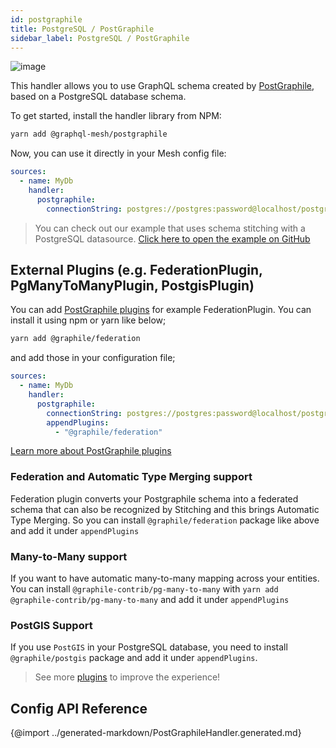 ```yaml
---
id: postgraphile
title: PostgreSQL / PostGraphile
sidebar_label: PostgreSQL / PostGraphile
---
```

![image](https://user-images.githubusercontent.com/20847995/79219670-5ae06300-7e5b-11ea-81f1-d0c08a884607.png)

This handler allows you to use GraphQL schema created by [PostGraphile](https://graphile.org/postgraphile), based on a PostgreSQL database schema.

To get started, install the handler library from NPM:

```sh
yarn add @graphql-mesh/postgraphile
```

Now, you can use it directly in your Mesh config file:

```yml
sources:
  - name: MyDb
    handler:
      postgraphile:
        connectionString: postgres://postgres:password@localhost/postgres
```

> You can check out our example that uses schema stitching with a PostgreSQL datasource.
[Click here to open the example on GitHub](https://github.com/Urigo/graphql-mesh/tree/master/examples/postgres-geodb)

## External Plugins (e.g. FederationPlugin, PgManyToManyPlugin, PostgisPlugin)
You can add [PostGraphile plugins](https://graphile.org/postgraphile/community-plugins) for example FederationPlugin. You can install it using npm or yarn like below;

```sh
yarn add @graphile/federation
```

and add those in your configuration file;

```yml
sources:
  - name: MyDb
    handler:
      postgraphile:
        connectionString: postgres://postgres:password@localhost/postgres
        appendPlugins:
          - "@graphile/federation"
```

[Learn more about PostGraphile plugins](https://graphile.org/postgraphile/extending)

### Federation and Automatic Type Merging support
Federation plugin converts your Postgraphile schema into a federated schema that can also be recognized by Stitching and this brings Automatic Type Merging. So you can install `@graphile/federation` package like above and add it under `appendPlugins`

### Many-to-Many support
If you want to have automatic many-to-many mapping across your entities. You can install `@graphile-contrib/pg-many-to-many` with `yarn add @graphile-contrib/pg-many-to-many` and add it under `appendPlugins`

### PostGIS Support
If you use `PostGIS` in your PostgreSQL database, you need to install `@graphile/postgis` package and add it under `appendPlugins`.

> See more [plugins](https://graphile.org/postgraphile/community-plugins) to improve the experience!

## Config API Reference

{@import ../generated-markdown/PostGraphileHandler.generated.md}

